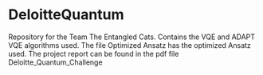 # DeloitteQuantum

Repository for the Team The Entangled Cats. Contains the VQE and ADAPT VQE algorithms used. The file Optimized Ansatz has the optimized Ansatz used. The project report can be found in the pdf file Deloitte_Quantum_Challenge
